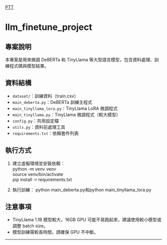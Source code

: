 [PTT](https://docs.google.com/presentation/d/1Xh2swC-2ybWCpR3AK-SQyaFlZVtL4hc4hOL0bh-UOVY/edit?usp=sharing)

# llm_finetune_project

## 專案說明
本專案是用來微調 DeBERTa 和 TinyLlama 等大型語言模型，包含資料處理、訓練程式碼與模型結果。

## 資料結構
- `dataset/`：訓練資料（train.csv）
- `main_deberta.py`：DeBERTa 訓練主程式
- `main_tinyllama_lora.py`：TinyLlama LoRA 微調程式
- `main_tinyllama.py`：TinyLlama 微調程式（較大模型）
- `config.py`：共用設定檔
- `utils.py`：資料前處理工具
- `requirements.txt`：依賴套件列表

## 執行方式
1. 建立虛擬環境並安裝依賴：  
python -m venv venv    
source venv/bin/activate   
pip install -r requirements.txt  

2. 執行訓練：
python main_deberta.py和python main_tinyllama_lora.py


## 注意事項
- TinyLlama 1.1B 模型較大，16GB GPU 可能不易跑起來，建議使用較小模型或調整 batch size。
- 模型訓練需較長時間，請確保 GPU 不中斷。

---
